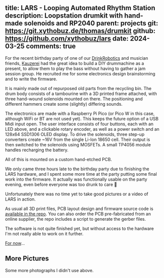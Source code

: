 title: LARS - Looping Automated Rhythm Station
description: Loopstation drumkit with hand-made solenoids and RP2040
parent: projects
git: https://git.xythobuz.de/thomas/drumkit
github: https://github.com/xythobuz/lars
date: 2024-03-25
comments: true
---

For the recent birthday party of one of our [DrinkRobotics](drinkrobotics.html) and musician friends, [Kauzerei](https://github.com/kauzerei) had the great idea to build a DIY drummachine as a present, to allow them to play the bass without having to gather a jam session group.
He recruited me for some electronics design brainstorming and to write the firmware.

<!--%
lightgallery([
    [ "img/lars_3.jpg", "LARS drum and controller. © 2024 Kauzerei." ],
    [ "img/lars_7.jpg", "LARS logo" ],
    [ "img/lars_10.jpg", "LARS actually running" ],
])
%-->

It is mainly made out of repurposed old parts from the recycling bin.
The drum body consists of a tambourine with a 3D printed frame attached, with three hand-wound solenoids mounted on there.
The positioning and different hammers create some (slightly) differing sounds.

<!--%
lightgallery([
    [ "img/lars_8.jpg", "Solenoids mounted to frame" ],
    [ "img/lars_4.jpg", "LARS on table. © 2024 Kauzerei." ],
])
%-->

The electronics are made with a Raspberry Pi Pico (or Pico W in this case, although WiFi or BT are not used yet).
This keeps the future option of a USB Midi input open.
The user interface consists of four buttons, each with an LED above, and a clickable rotary encoder, as well as a power switch and an 128x64 SSD1306 OLED display.
To drive the solenoids, three step-up converters create ~16V from the single Li-Ion 18650 cell.
Their output is then switched to the solenoids using MOSFETs.
A small TP4056 module handles recharging the battery.

<!--%
lightgallery([
    [ "img/lars_14.png", "Schematic" ],
    [ "img/lars_11.jpg", "Step up converters" ],
    [ "img/lars_12.jpg", "LED and button for panel mounting" ],
])
%-->

All of this is mounted on a custom hand-etched PCB.

<!--%
lightgallery([
    [ "img/lars_15.png", "PCB layout" ],
    [ "img/lars_13.jpg", "PCB with photoresist, before etching" ],
    [ "img/lars_9.jpg", "Side view of case/pcb sandwich" ],
])
%-->

We only came three hours late to the birthday party due to finishing the LARS hardware, and I spent some more time at the party putting some final work into the firmware.
It actually was functionally usable on the party evening, even before everyone was too drunk to care 🥴

<!--%
lightgallery([
    [ "img/lars_16.png", "PCB 3D render back" ],
    [ "img/lars_17.png", "PCB 3D render front" ],
])
%-->

Unfortunately there was no time yet to take good pictures or a video of LARS in action.

As usual all 3D print files, PCB layout design and firmware source code is [available in the repo](https://git.xythobuz.de/thomas/drumkit).
You can also order the PCB pre-fabricated from an online supplier, the repo includes a script to generate the gerber files.

The software is not quite finished yet, but without access to the hardware I'm not really able to work on it further.

[For now](lars_v2.html)...

## More Pictures
<a class="anchor" name="more_pictures"></a>

<div class="collapse">Some more photographs I didn't use above.</div>
<div class="collapsecontent">
<!--%
lightgallery([
    [ "img/lars_1.jpg", "LARS front panel. © 2024 Kauzerei." ],
    [ "img/lars_2.jpg", "LARS on table. © 2024 Kauzerei." ],
    [ "img/lars_5.jpg", "LARS on table. © 2024 Kauzerei." ],
    [ "img/lars_6.jpg", "LARS on table. © 2024 Kauzerei." ],
])
%-->
</div>
